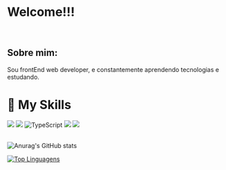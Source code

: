 
# Welcome!!!

<br/>

## Sobre mim:
<p>Sou frontEnd web developer, e constantemente aprendendo tecnologias e estudando.</p>

# :rocket: My Skills
![](https://img.shields.io/badge/React-20232A?style=for-the-badge&logo=react&logoColor=61DAFB)
![](https://img.shields.io/badge/JavaScript-323330?style=for-the-badge&logo=javascript&logoColor=F7DF1E)
![TypeScript](https://img.shields.io/badge/typescript-%23007ACC.svg?style=for-the-badge&logo=typescript&logoColor=white)
![](	https://img.shields.io/badge/HTML5-E34F26?style=for-the-badge&logo=html5&logoColor=white)
![](https://img.shields.io/badge/CSS3-1572B6?style=for-the-badge&logo=css3&logoColor=white)
<br/>
<br/>

![Anurag's GitHub stats](https://github-readme-stats.vercel.app/api?username=PavaniTiago&show_icons=true&theme=dracula)

[![Top Linguagens](https://github-readme-stats.vercel.app/api/top-langs/?username=PavaniTiago&layout=compact)](https://github.com/anuraghazra/github-readme-stats)
